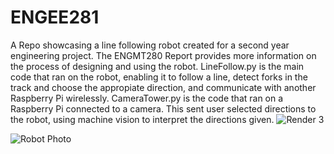 # ENGEE281
A Repo showcasing a line following robot created for a second year engineering project.
The ENGMT280 Report provides more information on the process of designing and using the robot.
LineFollow.py is the main code that ran on the robot, enabling it to follow a line, detect forks in the track and choose the appropiate direction, and communicate with another Raspberry Pi wirelessly.
CameraTower.py is the code that ran on a Raspberry Pi connected to a camera. This sent user selected directions to the robot, using machine vision to interpret the directions given.
![Render 3](https://github.com/user-attachments/assets/b7bdd049-4bfd-4c2f-bbcc-3e38cb24c78d)

![Robot Photo](https://github.com/user-attachments/assets/76cb97a5-9cb9-4832-b9db-3730b0a7a86a)
